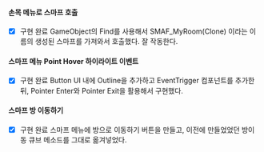 #### 손목 메뉴로 스마프 호출
- [x] 구현 완료
GameObject의 Find를 사용해서 SMAF_MyRoom(Clone) 이라는 이름의 생성된 스마프를 가져와서 호출했다. 잘 작동한다.
#### 스마프 메뉴 Point Hover 하이라이트 이벤트
- [x] 구현 완료
Button UI 내에 Outline을 추가하고 EventTrigger 컴포넌트를 추가한 뒤, Pointer Enter와 Pointer Exit을 활용해서 구현했다.
#### 스마프 방 이동하기
- [x] 구현 완료
스마프 메뉴에 방으로 이동하기 버튼을 만들고, 이전에 만들었었던 방이동 큐브 메소드를 그대로 옮겨넣었다.